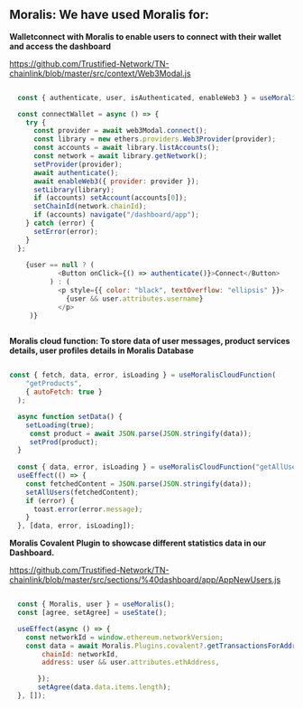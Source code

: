 ## Moralis: We have used Moralis for:

**Walletconnect with Moralis to enable users to connect with their wallet and access the dashboard**

https://github.com/Trustified-Network/TN-chainlink/blob/master/src/context/Web3Modal.js

```javascript

  const { authenticate, user, isAuthenticated, enableWeb3 } = useMoralis();

  const connectWallet = async () => {
    try {
      const provider = await web3Modal.connect();
      const library = new ethers.providers.Web3Provider(provider);
      const accounts = await library.listAccounts();
      const network = await library.getNetwork();
      setProvider(provider);
      await authenticate();
      await enableWeb3({ provider: provider });
      setLibrary(library);
      if (accounts) setAccount(accounts[0]);
      setChainId(network.chainId);
      if (accounts) navigate("/dashboard/app");
    } catch (error) {
      setError(error);
    }
  };
  
    {user == null ? (
            <Button onClick={() => authenticate()}>Connect</Button>
          ) : (
            <p style={{ color: "black", textOverflow: "ellipsis" }}>
              {user && user.attributes.username}
            </p>
     )}
  
```

**Moralis cloud function: To store data of user messages, product services details, user profiles details in Moralis Database**

```javascript

const { fetch, data, error, isLoading } = useMoralisCloudFunction(
    "getProducts",
    { autoFetch: true }
  );

  async function setData() {
    setLoading(true);
     const product = await JSON.parse(JSON.stringify(data));
     setProd(product); 
  }
  
  const { data, error, isLoading } = useMoralisCloudFunction("getAllUser");
  useEffect(() => {
    const fetchedContent = JSON.parse(JSON.stringify(data));
    setAllUsers(fetchedContent);
    if (error) {
      toast.error(error.message);
    }
  }, [data, error, isLoading]); 

```

**Moralis Covalent Plugin to showcase different statistics data in our Dashboard.**

https://github.com/Trustified-Network/TN-chainlink/blob/master/src/sections/%40dashboard/app/AppNewUsers.js

```javascript

  const { Moralis, user } = useMoralis();
  const [agree, setAgree] = useState();

  useEffect(async () => { 
    const networkId = window.ethereum.networkVersion; 
    const data = await Moralis.Plugins.covalent?.getTransactionsForAddress({
        chainId: networkId,
        address: user && user.attributes.ethAddress,

       }); 
       setAgree(data.data.items.length); 
  }, []);

```
